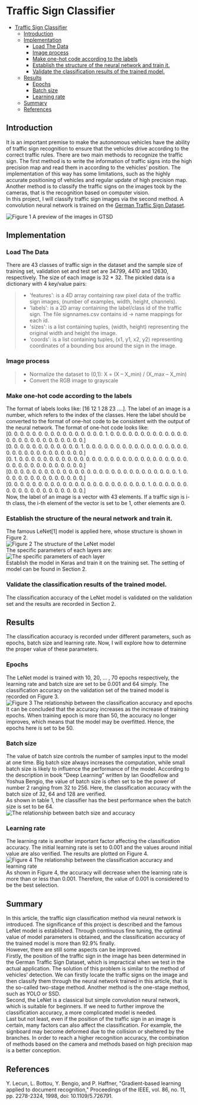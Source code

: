 # Traffic Sign Classifier
- [Traffic Sign Classifier](#traffic-sign-classifier)
  - [Introduction](#introduction)
  - [Implementation](#implementation)
    - [Load The Data](#load-the-data)
    - [Image process](#image-process)
    - [Make one-hot code according to the labels](#make-one-hot-code-according-to-the-labels)
    - [Establish the structure of the neural network and train it.](#establish-the-structure-of-the-neural-network-and-train-it)
    - [Validate the classification results of the trained model.](#validate-the-classification-results-of-the-trained-model)
  - [Results](#results)
    - [Epochs](#epochs)
    - [Batch size](#batch-size)
    - [Learning rate](#learning-rate)
  - [Summary](#summary)
  - [References](#references)

## Introduction
It is an important premise to make the autonomous vehicles have the ability of traffic sign recognition to ensure that the vehicles drive according to the correct traffic rules. There are two main methods to recognize the traffic sign. The first method is to write the information of traffic signs into the high precision map and read them in according to the vehicles’ position. The implementation of this way has some limitations, such as the highly accurate positioning of vehicles and regular update of high precision map. Another method is to classify the traffic signs on the images took by the cameras, that is the recognition based on computer vision.  
In this project, I will classify traffic sign images via the second method. A convolution neural network is trained on the [German Traffic Sign Dataset](benchmark.ini.rub.de/?section=gtsrb&subsection=dataset).  

![Figure 1 A preview of the images in GTSD](https://github.com/Key1994/Course_of_self-driving_car_Udacity/blob/master/Traffic_sign_classification/Graphs/Fig1.png)  

## Implementation
### Load The Data
There are 43 classes of traffic sign in the dataset and the sample size of training set, validation set and test set are 34799, 4410 and 12630, respectively. The size of each image is 32 * 32. The pickled data is a dictionary with 4 key/value pairs:  
> * 'features': is a 4D array containing raw pixel data of the traffic sign images, (number of examples, width, height, channels).  
> * 'labels': is a 2D array containing the label/class id of the traffic sign. The file signnames.csv contains id -> name mappings for each id.  
> * 'sizes': is a list containing tuples, (width, height) representing the original width and height the image.  
> * 'coords': is a list containing tuples, (x1, y1, x2, y2) representing coordinates of a bounding box around the sign in the image.  

### Image process
> * Normalize the dataset to (0,1): X = (X – X_min) / (X_max – X_min)  
> * Convert the RGB image to grayscale  

### Make one-hot code according to the labels
The format of labels looks like: [16 12 1 28 23 ….]. The label of an image is a number, which refers to the index of the classes. Here the label should be converted to the format of one-hot code to be consistent with the output of the neural network. The format of one-hot code looks like:  
[0. 0. 0. 0. 0. 0. 0. 0. 0. 0. 0. 0. 0. 0. 0. 0. 1. 0. 0. 0. 0. 0. 0. 0. 0. 0. 0. 0. 0. 0. 0. 0. 0. 0. 0. 0. 0. 0. 0. 0. 0. 0. 0.]  
[0. 0. 0. 0. 0. 0. 0. 0. 0. 0. 0. 0. 1. 0. 0. 0. 0. 0. 0. 0. 0. 0. 0. 0. 0. 0. 0. 0. 0. 0. 0. 0. 0. 0. 0. 0. 0. 0. 0. 0. 0. 0. 0.]  
[0. 1. 0. 0. 0. 0. 0. 0. 0. 0. 0. 0. 0. 0. 0. 0. 0. 0. 0. 0. 0. 0. 0. 0. 0. 0. 0. 0. 0. 0. 0. 0. 0. 0. 0. 0. 0. 0. 0. 0. 0. 0. 0.]  
[0. 0. 0. 0. 0. 0. 0. 0. 0. 0. 0. 0. 0. 0. 0. 0. 0. 0. 0. 0. 0. 0. 0. 0. 0. 0. 0. 0. 1. 0. 0. 0. 0. 0. 0. 0. 0. 0. 0. 0. 0. 0. 0.]  
[0. 0. 0. 0. 0. 0. 0. 0. 0. 0. 0. 0. 0. 0. 0. 0. 0. 0. 0. 0. 0. 0. 0. 1. 0. 0. 0. 0. 0. 0. 0. 0. 0. 0. 0. 0. 0. 0. 0. 0. 0. 0. 0.]  
Now, the label of an image is a vector with 43 elements. If a traffic sign is i-th class, the i-th element of the vector is set to be 1, other elements are 0.  

### Establish the structure of the neural network and train it.
The famous LeNet[1] model is applied here, whose structure is shown in Figure 2.  
![Figure 2 The structure of the LeNet model](https://github.com/Key1994/Course_of_self-driving_car_Udacity/blob/master/Traffic_sign_classification/Graphs/Fig2.png)  
The specific parameters of each layers are:  
![The specific parameters of each layer](https://github.com/Key1994/Course_of_self-driving_car_Udacity/blob/master/Traffic_sign_classification/Graphs/Table1.png)  
Establish the model in Keras and train it on the training set. The setting of model can be found in Section 2.  

### Validate the classification results of the trained model.
The classification accuracy of the LeNet model is validated on the validation set and the results are recorded in Section 2.  

## Results
The classification accuracy is recorded under different parameters, such as epochs, batch size and learning rate. Now, I will explore how to determine the proper value of these parameters.  
### Epochs
The LeNet model is trained with 10, 20, … , 70 epochs respectively, the learning rate and batch size are set to be 0.001 and 64 simply. The classification accuracy on the validation set of the trained model is recorded on Figure 3.  
![Figure 3 The relationship between the classification accuracy and epochs](https://github.com/Key1994/Course_of_self-driving_car_Udacity/blob/master/Traffic_sign_classification/Graphs/Fig3.png)  
It can be concluded that the accuracy increases as the increase of training epochs. When training epoch is more than 50, the accuracy no longer improves, which means that the model may be overfitted. Hence, the epochs here is set to be 50.  

### Batch size
The value of batch size controls the number of samples input to the model at one time. Big batch size always increases the computation, while small batch size is likely to influence the performance of the model. According to the description in book “Deep Learning” written by Ian Goodfellow and Yoshua Bengio, the value of batch size is often set to be the power of number 2 ranging from 32 to 256. Here, the classification accuracy with the batch size of 32, 64 and 128 are verified.   
As shown in table 1, the classifier has the best performance when the batch size is set to be 64.  
![The relationship between batch size and accuracy](https://github.com/Key1994/Course_of_self-driving_car_Udacity/blob/master/Traffic_sign_classification/Graphs/Table2.png)  
### Learning rate
The learning rate is another important factor affecting the classification accuracy. The initial learning rate is set to 0.001 and the values around initial value are also verified. The results are plotted on Figure 4.  
![Figure 4 The relationship between the classification accuracy and learning rate](https://github.com/Key1994/Course_of_self-driving_car_Udacity/blob/master/Traffic_sign_classification/Graphs/Fig4.png)  
As shown in Figure 4, the accuracy will decrease when the learning rate is more than or less than 0.001. Therefore, the value of 0.001 is considered to be the best selection.  

## Summary
In this article, the traffic sign classification method via neural network is introduced. The significance of this project is described and the famous LeNet model is established. Through continuous fine tuning, the optimal value of model parameters is obtained, and the classification accuracy of the trained model is more than 92.9% finally.  
However, there are still some aspects can be improved.  
Firstly, the position of the traffic sign in the image has been determined in the German Traffic Sign Dataset, which is impractical when we test in the actual application. The solution of this problem is similar to the method of vehicles’ detection. We can firstly locate the traffic signs on the image and then classify them through the neural network trained in this article, that is the so-called two-stage method. Another method is the one-stage method, such as YOLO or SSD.  
Second, the LeNet is a classical but simple convolution neural network, which is suitable for beginners. If we need to further improve the classification accuracy, a more complicated model is needed.  
Last but not least, even if the position of the traffic sign in an image is certain, many factors can also affect the classification. For example, the signboard may become deformed due to the collision or sheltered by the branches. In order to reach a higher recognition accuracy, the combination of methods based on the camera and methods based on high precision map is a better conception.  

## References
Y. Lecun, L. Bottou, Y. Bengio, and P. Haffner, "Gradient-based learning applied to document recognition," Proceedings of the IEEE, vol. 86, no. 11, pp. 2278-2324, 1998, doi: 10.1109/5.726791.  

